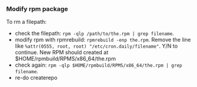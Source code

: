 
### Modify rpm package

To rm a filepath:
- check the filepath: `rpm -qlp /path/to/the.rpm | grep filename`.
- modify rpm with rpmrebuild: `rpmrebuild -enp the.rpm`. Remove the line like `%attr(0555, root, root) "/etc/cron.daily/filename"`. 
Y/N to continue. New RPM should created at $HOME/rpmbuild/RPMS/x86_64/the.rpm
- check again: `rpm -qlp $HOME/rpmbuild/RPMS/x86_64/the.rpm | grep filename`.
- re-do createrepo
